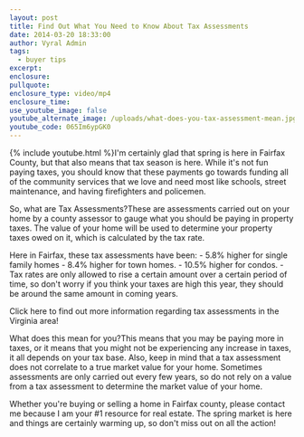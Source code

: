 ```yaml
---
layout: post
title: Find Out What You Need to Know About Tax Assessments
date: 2014-03-20 18:33:00
author: Vyral Admin
tags:
  - buyer tips
excerpt:
enclosure:
pullquote:
enclosure_type: video/mp4
enclosure_time:
use_youtube_image: false
youtube_alternate_image: /uploads/what-does-you-tax-assessment-mean.jpg
youtube_code: 065Im6ypGK0
---
```



{% include youtube.html %}I'm certainly glad that spring is here in Fairfax County, but that also means that tax season is here. While it's not fun paying taxes, you should know that these payments go towards funding all of the community services that we love and need most like schools, street maintenance, and having firefighters and policemen.

So, what are Tax Assessments?These are assessments carried out on your home by a county assessor to gauge what you should be paying in property taxes. The value of your home will be used to determine your property taxes owed on it, which is calculated by the tax rate.

Here in Fairfax, these tax assessments have been:   - 5.8% higher for single family homes   - 8.4% higher for town homes.   - 10.5% higher for condos.   - Tax rates are only allowed to rise a certain amount over a certain period of time, so don't worry if you think your taxes are high this year, they should be around the same amount in coming years.

Click here to find out more information regarding tax assessments in the Virginia area!

What does this mean for you?This means that you may be paying more in taxes, or it means that you might not be experiencing any increase in taxes, it all depends on your tax base. Also, keep in mind that a tax assessment does not correlate to a true market value for your home. Sometimes assessments are only carried out every few years, so do not rely on a value from a tax assessment to determine the market value of your home.

Whether you're buying or selling a home in Fairfax county, please contact me because I am your #1 resource for real estate. The spring market is here and things are certainly warming up, so don't miss out on all the action!